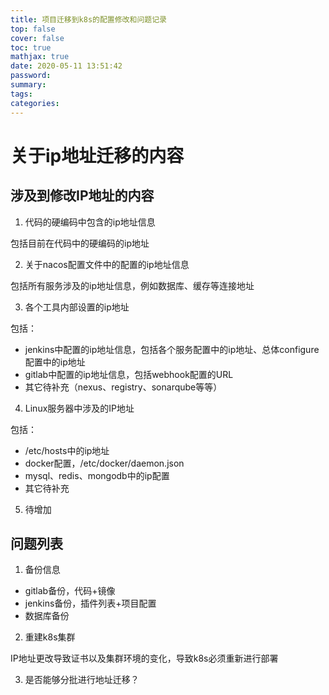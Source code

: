 ```yaml
---
title: 项目迁移到k8s的配置修改和问题记录
top: false
cover: false
toc: true
mathjax: true
date: 2020-05-11 13:51:42
password:
summary:
tags:
categories:
---
```


# 关于ip地址迁移的内容

## 涉及到修改IP地址的内容

1. 代码的硬编码中包含的ip地址信息

包括目前在代码中的硬编码的ip地址

2. 关于nacos配置文件中的配置的ip地址信息

包括所有服务涉及的ip地址信息，例如数据库、缓存等连接地址

3. 各个工具内部设置的ip地址

包括：

  - jenkins中配置的ip地址信息，包括各个服务配置中的ip地址、总体configure配置中的ip地址
  - gitlab中配置的ip地址信息，包括webhook配置的URL
  - 其它待补充（nexus、registry、sonarqube等等）

4. Linux服务器中涉及的IP地址

包括：

  - /etc/hosts中的ip地址
  - docker配置，/etc/docker/daemon.json
  - mysql、redis、mongodb中的ip配置
  - 其它待补充

5. 待增加

## 问题列表

1. 备份信息

* gitlab备份，代码+镜像
* jenkins备份，插件列表+项目配置
* 数据库备份

2. 重建k8s集群

IP地址更改导致证书以及集群环境的变化，导致k8s必须重新进行部署

3. 是否能够分批进行地址迁移？
